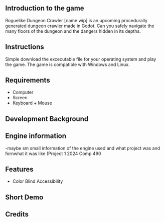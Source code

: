 ## Introduction to the game
  Roguelike Dungeon Crawler [name wip] is an upcoming procedurally generated dungeon crawler made in Godot. Can you safely navigate the many floors of the dungeon and the dangers hidden in its depths.
  
## Instructions
  Simple download the excecutable file for your operating system and play the game. The game is compatible with Windows and Linux.

## Requirements
 * Computer
 * Screen
 * Keyboard + Mouse

## Development Background
  
  
## Engine information
  -maybe sm small information of the engine used and what project was and fornwhat it was like (Project 1 2024 Comp 490

## Features
* Color Blind Accessibility

## Short Demo


## Credits
